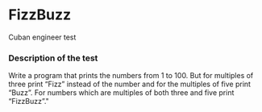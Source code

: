# FizzBuzz
Cuban engineer test

### Description of the test

Write a program that prints the numbers from 1 to 100. 
But for multiples of three print “Fizz” instead of the number and for the multiples of five print “Buzz”.
For numbers which are multiples of both three and five print “FizzBuzz”."
 
